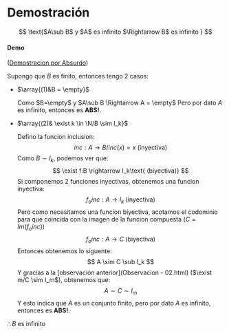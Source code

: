 # Demostración

$$
\text{$A\sub B$ y $A$ es infinito $\Rightarrow B$ es infinito }
$$

#### Demo

(<u>Demostracion por Absurdo</u>)

Supongo que $B$ es finito, entonces tengo 2 casos:

- $\array{(1)&B = \empty}$

  Como $B=\empty$ y $A\sub B \Rightarrow A = \empty$ Pero por dato $A$ es infinito, entonces es **ABS!**.  

- $\array{(2)& \exist k \in \N/B \sim I_k}$

  Defino la funcion inclusion:
  $$
  inc:A\rightarrow B/ inc(x)=x \text{ (inyectiva)}
  $$
  Como $B\sim I_k$, podemos ver que:
  $$
  \exist f:B \rightarrow I_k\text{ (biyectiva)}
  $$
  Si componemos 2 funciones inyectivas, obtenemos una funcion inyectiva:
  $$
  f_oinc:A\rightarrow I_k \text{ (inyectiva)}
  $$
  Pero como necesitamos una funcion biyectiva, acotamos el codominio para que coincida con la imagen de la funcion compuesta ($C= Im(f_oinc)$)
  $$
  f_oinc:A \rightarrow C \text{ (biyectiva)}
  $$
  Entonces obtenemos lo siguente:
  $$
  A \sim C \sub I_k
  $$
  Y gracias a la [observación anterior](Observacion - 02.html) ($\exist m/C \sim I_m$), obtenemos que:
  $$
  A \sim C \sim I_m
  $$
  Y esto indica que $A$ es un conjunto finito, pero por dato $A$ es infinito, entonces es **ABS!**.



$\therefore B$ es infinito 